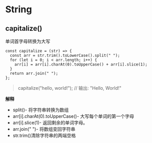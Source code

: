 # String 

## capitalize()
单词首字母转换为大写
```
const capitalize = (str) => {
  const arr = str.trim().toLowerCase().split(" ");
  for (let i = 0; i < arr.length; i++) {
    arr[i] = arr[i].charAt(0).toUpperCase() + arr[i].slice(1);
  }
  return arr.join(" ");
};
```
> capitalize("hello, world!");   // 输出: "Hello, World!"

**解释**
- split()- 将字符串转换为数组
- arr[i].charAt(0).toUpperCase()- 大写每个单词的第一个字母
- arr[i].slice(1)- 返回剩余的单词字母。
- arr.join(" ")- 将数组变回字符串
- str.trim()清除字符串的两端空格
